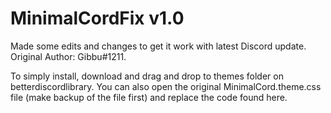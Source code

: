 # MinimalCordFix v1.0
Made some edits and changes to get it work with latest Discord update. 
Original Author: Gibbu#1211.

To simply install, download and drag and drop to themes folder on betterdiscordlibrary. You can also open the original MinimalCord.theme.css file (make backup of the file first) and replace the code found here.

